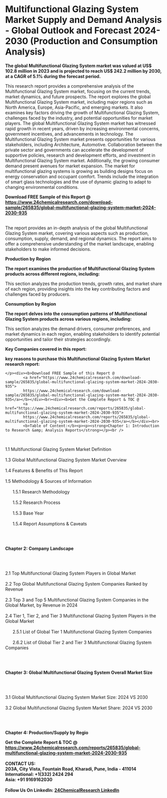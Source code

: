 <h1>Multifunctional Glazing System Market Supply and Demand Analysis - Global Outlook and Forecast 2024-2030 (Production and Consumption Analysis)</h1><p><strong>The global Multifunctional Glazing System market was valued at US$ 102.8 million in 2023 and is projected to reach US$ 242.2 million by 2030, at a CAGR of 5.1% during the forecast period. </strong></p><p>
</p><p>This research report provides a comprehensive analysis of the Multifunctional Glazing System market, focusing on the current trends, market dynamics, and future prospects. The report explores the global Multifunctional Glazing System market, including major regions such as North America, Europe, Asia-Pacific, and emerging markets. It also examines key factors driving the growth of Multifunctional Glazing System, challenges faced by the industry, and potential opportunities for market players. The global Multifunctional Glazing System market has witnessed rapid growth in recent years, driven by increasing environmental concerns, government incentives, and advancements in technology. The Multifunctional Glazing System market presents opportunities for various stakeholders, including Architecture, Automotive. Collaboration between the private sector and governments can accelerate the development of supportive policies, research and development efforts, and investment in Multifunctional Glazing System market. Additionally, the growing consumer demand present avenues for market expansion. The market for multifunctional glazing systems is growing as building designs focus on energy conservation and occupant comfort. Trends include the integration of smart glass technologies and the use of dynamic glazing to adapt to changing environmental conditions.</p><div><b>Download FREE Sample of this Report @ 
            <a href="https://www.24chemicalresearch.com/download-sample/265835/global-multifunctional-glazing-system-market-2024-2030-935">
            https://www.24chemicalresearch.com/download-sample/265835/global-multifunctional-glazing-system-market-2024-2030-935</a></b></div><br><p>
</p><p>The report provides an in-depth analysis of the global Multifunctional Glazing System market, covering various aspects such as production, consumption, supply, demand, and regional dynamics. The report aims to offer a comprehensive understanding of the market landscape, enabling stakeholders to make informed decisions.</p><p>
</p><p><strong>Production by Region</strong></p><p>
</p><p><strong>The report examines the production of Multifunctional Glazing System products across different regions, including:</strong></p><p>
</p><p>
</p><p>This section analyzes the production trends, growth rates, and market share of each region, providing insights into the key contributing factors and challenges faced by producers.</p><p>
</p><p><strong>Consumption by Region</strong></p><p>
</p><p><strong>The report delves into the consumption patterns of Multifunctional Glazing System products across various regions, including:</strong></p><p>
</p><p>
	</p><p>
</p><p>This section analyzes the demand drivers, consumer preferences, and market dynamics in each region, enabling stakeholders to identify potential opportunities and tailor their strategies accordingly.</p><p>
<strong>Key Companies covered in this report:</strong></p><p>
</p><p>
</p><p><strong>key reasons to purchase this Multifunctional Glazing System Market research report:</strong></p><p>

	</p><div><b>Download FREE Sample of this Report @ 
            <a href="https://www.24chemicalresearch.com/download-sample/265835/global-multifunctional-glazing-system-market-2024-2030-935">
            https://www.24chemicalresearch.com/download-sample/265835/global-multifunctional-glazing-system-market-2024-2030-935</a></b></div><br><div><b>Get the Complete Report & TOC @ 
            <a href="https://www.24chemicalresearch.com/reports/265835/global-multifunctional-glazing-system-market-2024-2030-935">
            https://www.24chemicalresearch.com/reports/265835/global-multifunctional-glazing-system-market-2024-2030-935</a></b></div><br>
            <b>Table of Content:</b><p><p><strong>Chapter 1: Introduction to Research &amp; Analysis Reports</strong></p><br />
<br />
<p>1.1 Multifunctional Glazing System  Market Definition<br /><br />
1.3 Global Multifunctional Glazing System  Market Overview<br /><br />
1.4 Features &amp; Benefits of This Report<br /><br />
1.5 Methodology &amp; Sources of Information<br /><br />
&nbsp;&nbsp;&nbsp;&nbsp;&nbsp; 1.5.1 Research Methodology<br /><br />
&nbsp;&nbsp;&nbsp;&nbsp;&nbsp; 1.5.2 Research Process<br /><br />
&nbsp;&nbsp;&nbsp;&nbsp;&nbsp; 1.5.3 Base Year<br /><br />
&nbsp;&nbsp;&nbsp;&nbsp;&nbsp; 1.5.4 Report Assumptions &amp; Caveats</p><br />
<br />
<p><strong>Chapter 2: Company Landscape</strong></p><br />
<br />
<p>2.1 Top Multifunctional Glazing System  Players in Global Market<br /><br />
2.2 Top Global Multifunctional Glazing System  Companies Ranked by Revenue<br /><br />
2.3 Top 3 and Top 5 Multifunctional Glazing System  Companies in the Global Market, by Revenue in 2024<br /><br />
2.4 Tier 1, Tier 2, and Tier 3 Multifunctional Glazing System  Players in the Global Market<br /><br />
&nbsp;&nbsp;&nbsp;&nbsp;&nbsp; 2.5.1 List of Global Tier 1 Multifunctional Glazing System  Companies<br /><br />
&nbsp;&nbsp;&nbsp;&nbsp;&nbsp; 2.6.2 List of Global Tier 2 and Tier 3 Multifunctional Glazing System  Companies</p><br />
<br />
<p><strong>Chapter 3: Global Multifunctional Glazing System  Overall Market Size</strong></p><br />
<br />
<p>3.1 Global Multifunctional Glazing System  Market Size: 2024 VS 2030<br /><br />
3.2 Global Multifunctional Glazing System  Market Share: 2024 VS 2030</p><br />
<br />
<p><strong>Chapter 4: Production/Supply by Regio</p><div><b>Get the Complete Report & TOC @ 
            <a href="https://www.24chemicalresearch.com/reports/265835/global-multifunctional-glazing-system-market-2024-2030-935">
            https://www.24chemicalresearch.com/reports/265835/global-multifunctional-glazing-system-market-2024-2030-935</a></b></div><br><b>CONTACT US:</b><br>
            203A, City Vista, Fountain Road, Kharadi, Pune, India - 411014<br>
            International: +1(332) 2424 294<br>
            Asia: +91 9169162030 <br><br>
            Follow Us On LinkedIn: <a href="https://www.linkedin.com/company/24chemicalresearch/">24ChemicalResearch LinkedIn</a>